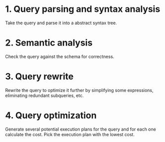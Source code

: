 # 1. Query parsing and syntax analysis
Take the query and parse it into a abstract syntax tree.

# 2. Semantic analysis
Check the query against the schema for correctness.

# 3. Query rewrite
Rewrite the query to optimize it further by simplifying some expressions, eliminating redundant subqueries, etc.

# 4. Query optimization
Generate several potential execution plans for the query and for each one calculate the cost. Pick the execution plan with the lowest cost.